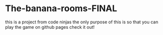 # The-banana-rooms-FINAL
this is a project from code ninjas the only purpose of this is so that you can play the game on github pages check it out!

